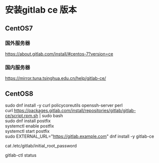 # 安装gitlab ce 版本


## CentOS7
### 国外服务器

https://about.gitlab.com/install/#centos-7?version=ce


### 国内服务器


https://mirror.tuna.tsinghua.edu.cn/help/gitlab-ce/

## CentOS8
sudo dnf install -y curl policycoreutils openssh-server perl  
curl https://packages.gitlab.com/install/repositories/gitlab/gitlab-ce/script.rpm.sh | sudo bash  
sudo dnf install postfix  
systemctl enable postfix  
systemctl start postfix  
sudo EXTERNAL_URL="https://gitlab.example.com" dnf install -y gitlab-ce  

cat /etc/gitlab/initial_root_password

gitlab-ctl status

